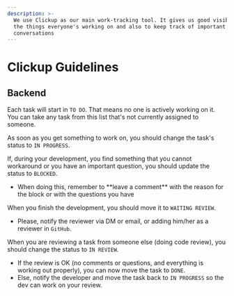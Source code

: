 ```yaml
---
description: >-
  We use Clickup as our main work-tracking tool. It gives us good visibility on
  the things everyone's working on and also to keep track of important
  conversations
---
```


# Clickup Guidelines

## Backend

Each task will start in `TO DO`. That means no one is actively working on it. You can take any task from this list that's not currently assigned to someone.

As soon as you get something to work on, you should change the task's status to `IN PROGRESS`.

If, during your development, you find something that you cannot workaround or you have an important question, you should update the status to `BLOCKED`.

* When doing this, remember to \*\*leave a comment\*\* with the reason for the block or with the questions you have

When you finish the development, you should move it to `WAITING REVIEW`.

* Please, notify the reviewer via DM or email, or adding him/her as a reviewer in `GitHub`.

When you are reviewing a task from someone else \(doing code review\), you should change the status to `IN REVIEW`.

* If the review is OK \(no comments or questions, and everything is working out properly\), you can now move the task to `DONE`.
* Else, notify the developer and move the task back to `IN PROGRESS` so the dev can work on your review.

